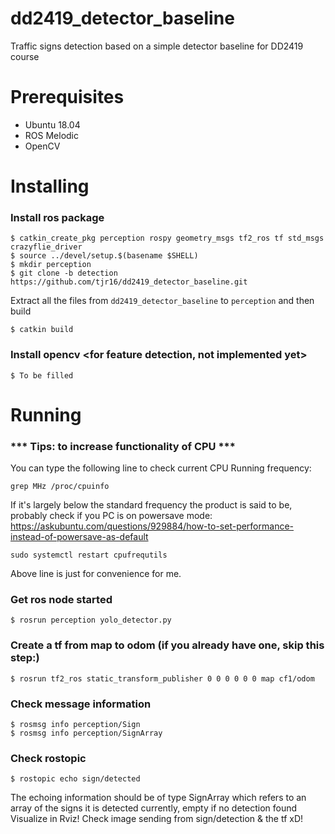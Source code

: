 # dd2419_detector_baseline
Traffic signs detection based on a simple detector baseline for DD2419 course

# Prerequisites

- Ubuntu 18.04
- ROS Melodic
- OpenCV

# Installing
### Install ros package
```
$ catkin_create_pkg perception rospy geometry_msgs tf2_ros tf std_msgs crazyflie_driver
$ source ../devel/setup.$(basename $SHELL)
$ mkdir perception
$ git clone -b detection https://github.com/tjr16/dd2419_detector_baseline.git
```
Extract all the files from `dd2419_detector_baseline` to `perception` and then build 
```
$ catkin build
```

### Install opencv <for feature detection, not implemented yet>
```
$ To be filled
```
# Running
### *** Tips: to increase functionality of CPU ***
You can type the following line to check current CPU Running frequency:
```
grep MHz /proc/cpuinfo
```
If it's largely below the standard frequency the product is said to be, probably check if you PC is on powersave mode:
https://askubuntu.com/questions/929884/how-to-set-performance-instead-of-powersave-as-default
```
sudo systemctl restart cpufrequtils
```
Above line is just for convenience for me.
### Get ros node started
```
$ rosrun perception yolo_detector.py
```
### Create a tf from map to odom (if you already have one, skip this step:)
```
$ rosrun tf2_ros static_transform_publisher 0 0 0 0 0 0 map cf1/odom
```

### Check message information
```
$ rosmsg info perception/Sign
$ rosmsg info perception/SignArray
```
### Check rostopic 
```
$ rostopic echo sign/detected
```
The echoing information should be of type SignArray which refers to an array of the signs it is detected currently, empty if no detection found
Visualize in Rviz! Check image sending from sign/detection & the tf xD!
